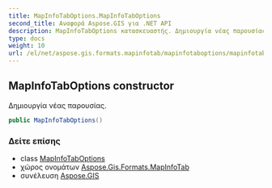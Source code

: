```yaml
---
title: MapInfoTabOptions.MapInfoTabOptions
second_title: Αναφορά Aspose.GIS για .NET API
description: MapInfoTabOptions κατασκευαστής. Δημιουργία νέας παρουσίας.
type: docs
weight: 10
url: /el/net/aspose.gis.formats.mapinfotab/mapinfotaboptions/mapinfotaboptions/
---
```

## MapInfoTabOptions constructor

Δημιουργία νέας παρουσίας.

```csharp
public MapInfoTabOptions()
```

### Δείτε επίσης

* class [MapInfoTabOptions](../)
* χώρος ονομάτων [Aspose.Gis.Formats.MapInfoTab](../../mapinfotaboptions/)
* συνέλευση [Aspose.GIS](../../../)


